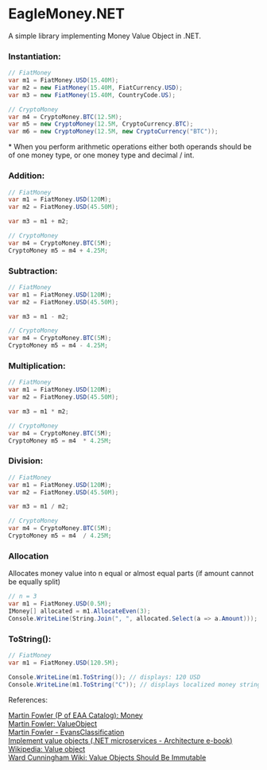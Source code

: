 # EagleMoney.NET
A simple library implementing Money Value Object in .NET.

<h3>Instantiation:</h3>

```csharp
// FiatMoney
var m1 = FiatMoney.USD(15.40M);
var m2 = new FiatMoney(15.40M, FiatCurrency.USD);
var m3 = new FiatMoney(15.40M, CountryCode.US);

// CryptoMoney
var m4 = CryptoMoney.BTC(12.5M);
var m5 = new CryptoMoney(12.5M, CryptoCurrency.BTC);
var m6 = new CryptoMoney(12.5M, new CryptoCurrency("BTC"));
```

<p>* When you perform arithmetic operations either both operands should be of one money type, or one money type and decimal / int.</p>

<h3>Addition:</h3>

```csharp
// FiatMoney
var m1 = FiatMoney.USD(120M);
var m2 = FiatMoney.USD(45.50M);

var m3 = m1 + m2;

// CryptoMoney
var m4 = CryptoMoney.BTC(5M);
CryptoMoney m5 = m4 + 4.25M;
```

<h3>Subtraction:</h3>

```csharp
// FiatMoney
var m1 = FiatMoney.USD(120M);
var m2 = FiatMoney.USD(45.50M);

var m3 = m1 - m2;

// CryptoMoney
var m4 = CryptoMoney.BTC(5M);
CryptoMoney m5 = m4 - 4.25M;
```

<h3>Multiplication:</h3>

```csharp
// FiatMoney
var m1 = FiatMoney.USD(120M);
var m2 = FiatMoney.USD(45.50M);

var m3 = m1 * m2;

// CryptoMoney
var m4 = CryptoMoney.BTC(5M);
CryptoMoney m5 = m4  * 4.25M;
```

<h3>Division:</h3>

```csharp
// FiatMoney
var m1 = FiatMoney.USD(120M);
var m2 = FiatMoney.USD(45.50M);

var m3 = m1 / m2;

// CryptoMoney
var m4 = CryptoMoney.BTC(5M);
CryptoMoney m5 = m4  / 4.25M;
```

<h3>Allocation</h3>

<div>
    Allocates money value into n equal or almost equal parts (if amount cannot be equally split)
</div>

```csharp
// n = 3
var m1 = FiatMoney.USD(0.5M);
IMoney[] allocated = m1.AllocateEven(3);
Console.WriteLine(String.Join(", ", allocated.Select(a => a.Amount))); // Prints: 0.17, 0.17, 0.16
```

<h3>ToString():</h3>

```csharp
// FiatMoney
var m1 = FiatMoney.USD(120.5M);

Console.WriteLine(m1.ToString()); // displays: 120 USD
Console.WriteLine(m1.ToString("C")); // displays localized money string: $120.50
```

References:

<p>
    <a href="https://martinfowler.com/eaaCatalog/money.html" target="_blank">Martin Fowler (P of EAA Catalog): Money</a><br />
    <a href="https://martinfowler.com/bliki/ValueObject.html">Martin Fowler: ValueObject</a><br />
    <a href="https://martinfowler.com/bliki/EvansClassification.html">Martin Fowler - EvansClassification</a><br />
    <a href="https://docs.microsoft.com/en-us/dotnet/architecture/microservices/microservice-ddd-cqrs-patterns/implement-value-objects">Implement value objects (.NET microservices - Architecture e-book)</a><br />
    <a href="https://en.wikipedia.org/wiki/Value_object">Wikipedia: Value object</a><br />
    <a href="http://wiki.c2.com/?ValueObjectsShouldBeImmutable">Ward Cunningham Wiki: Value Objects Should Be Immutable</a>
</p>